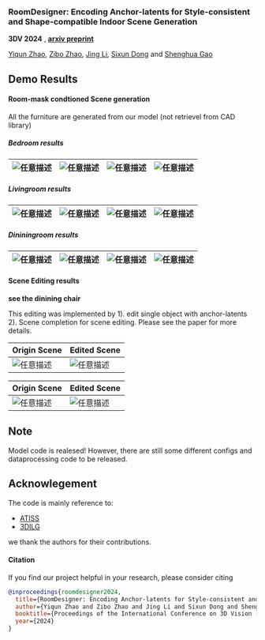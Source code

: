 ### RoomDesigner: Encoding Anchor-latents for Style-consistent and Shape-compatible Indoor Scene Generation

**3DV 2024** , [**arxiv preprint** ](https://arxiv.org/abs/2310.10027)



[Yiqun Zhao](https://github.com/zhao-yiqun), [Zibo Zhao](https://github.com/Maikouuu), [Jing Li](https://lijing1996.github.io/), [Sixun Dong](https://github.com/Ironieser) and [Shenghua Gao](https://scholar.google.com/citations?user=fe-1v0MAAAAJ)

## Demo Results

#### Room-mask condtioned Scene generation

All the furniture are generated from our model (not retrievel from CAD library)

##### Bedroom results

| ![任意描述](./demo/scene_generation/bedroom/video000.gif) | ![任意描述](./demo/scene_generation/bedroom/video001.gif) | ![任意描述](./demo/scene_generation/bedroom/video002.gif) | ![任意描述](./demo/scene_generation/bedroom/video003.gif) |
|:-----------------------------------------------------:| ----------------------------------------------------- |:-----------------------------------------------------:| ----------------------------------------------------- |

##### Livingroom results

| ![任意描述](./demo/scene_generation/living/video000.gif) | ![任意描述](./demo/scene_generation/living/video001.gif) | ![任意描述](./demo/scene_generation/living/video002.gif) | ![任意描述](./demo/scene_generation/living/video003.gif) |
|:----------------------------------------------------:| ---------------------------------------------------- |:----------------------------------------------------:| ---------------------------------------------------- |

##### Dininingroom results

| ![任意描述](./demo/scene_generation/dining/video000.gif) | ![任意描述](./demo/scene_generation/dining/video001.gif) | ![任意描述](./demo/scene_generation/dining/video002.gif) | ![任意描述](./demo/scene_generation/dining/video003.gif) |
|:----------------------------------------------------:| ---------------------------------------------------- |:----------------------------------------------------:| ---------------------------------------------------- |

#### Scene Editing results

**see the dinining chair**

This editing was implemented by 1). edit single object with anchor-latents 2). Scene completion for scene editing. Please see the paper for more details.

| Origin Scene                              | Edited Scene                               |
| ----------------------------------------- | ------------------------------------------ |
| ![任意描述](./demo/edit/scene1/video_ori.gif) | ![任意描述](./demo/edit/scene1/video_edit.gif) |

| Origin Scene                              | Edited Scene                               |
| ----------------------------------------- | ------------------------------------------ |
| ![任意描述](./demo/edit/scene2/video_ori.gif) | ![任意描述](./demo/edit/scene2/video_edit.gif) |

## Note
Model code is realesed! However, there are still some different configs and dataprocessing code to be released.

## Acknowlegement
The code is mainly reference to:

* [ATISS](https://github.com/nv-tlabs/ATISS)
* [3DILG](https://github.com/1zb/3DILG)

we thank the authors for their contributions.


#### Citation

If you find our project helpful in your research, please consider citing

```bibtex
@inproceedings{roomdesigner2024,
  title={RoomDesigner: Encoding Anchor-latents for Style-consistent and Shape-compatible Indoor Scene Generation},
  author={Yiqun Zhao and Zibo Zhao and Jing Li and Sixun Dong and Shenghua Gao},
  booktitle={Proceedings of the International Conference on 3D Vision (3DV)},
  year={2024}
}
```
